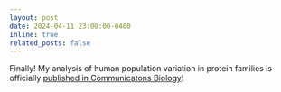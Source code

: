 ```yaml
---
layout: post
date: 2024-04-11 23:00:00-0400
inline: true
related_posts: false
---
```


Finally! My analysis of human population variation in protein families is officially <a href='https://www.nature.com/articles/s42003-024-06117-5'>published in Communicatons Biology</a>!
